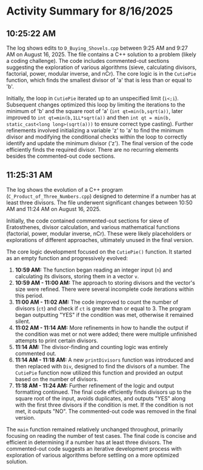 # Activity Summary for 8/16/2025

## 10:25:22 AM
The log shows edits to `D_Buying_Shovels.cpp` between 9:25 AM and 9:27 AM on August 16, 2025.  The file contains a C++ solution to a problem (likely a coding challenge). The code includes commented-out sections suggesting the exploration of various algorithms (sieve, calculating divisors, factorial, power, modular inverse, and nCr).  The core logic is in the `CutiePie` function, which finds the smallest divisor of 'a' that is less than or equal to 'b'.

Initially, the loop in `CutiePie` iterated up to an unspecified limit (`i<;i`).  Subsequent changes optimized this loop by limiting the iterations to the minimum of 'b' and the square root of 'a' (`int qt=min(b,sqrt(a))`, later improved to  `int qt=min(b,1LL*sqrt(a))` and then `int qt = min(b, static_cast<long long>(sqrt(a)))` to ensure correct type casting).  Further refinements involved initializing a variable 'z' to 'a' to find the minimum divisor and modifying the conditional checks within the loop to correctly identify and update the minimum divisor ('z'). The final version of the code efficiently finds the required divisor.  There are no recurring elements besides the commented-out code sections.


## 11:25:31 AM
The log shows the evolution of a C++ program (`C_Product_of_Three_Numbers.cpp`) designed to determine if a number has at least three divisors.  The file underwent significant changes between 10:50 AM and 11:24 AM on August 16, 2025.

Initially, the code contained commented-out sections for sieve of Eratosthenes, divisor calculation, and various mathematical functions (factorial, power, modular inverse, nCr).  These were likely placeholders or explorations of different approaches, ultimately unused in the final version.

The core logic development focused on the `CutiePie()` function.  It started as an empty function and progressively evolved:

1. **10:59 AM:**  The function began reading an integer input (`n`) and calculating its divisors, storing them in a vector `v`.
2. **10:59 AM - 11:00 AM:** The approach to storing divisors and the vector's size were refined.  There were several incomplete code iterations within this period.
3. **11:00 AM - 11:02 AM:** The code improved to count the number of divisors (`ct`) and check if `ct` is greater than or equal to 3.  The program began outputting "YES" if the condition was met, otherwise it remained silent.
4. **11:02 AM - 11:14 AM:** More refinements in how to handle the output if the condition was met or not were added; there were multiple unfinished attempts to print certain divisors.
5. **11:14 AM:** The divisor-finding and counting logic was entirely commented out.
6. **11:14 AM - 11:18 AM:** A new `printDivisors` function was introduced and then replaced with `Div`, designed to find the divisors of a number. The `CutiePie` function now utilized this function and provided an output based on the number of divisors.
7. **11:18 AM - 11:24 AM:** Further refinement of the logic and output formatting continued. The final code efficiently finds divisors up to the square root of the input, avoids duplicates, and outputs "YES" along with the first three divisors if the condition is met. If the condition is not met, it outputs "NO". The commented-out code was removed in the final version.


The `main` function remained relatively unchanged throughout, primarily focusing on reading the number of test cases.  The final code is concise and efficient in determining if a number has at least three divisors.  The commented-out code suggests an iterative development process with exploration of various algorithms before settling on a more optimized solution.
